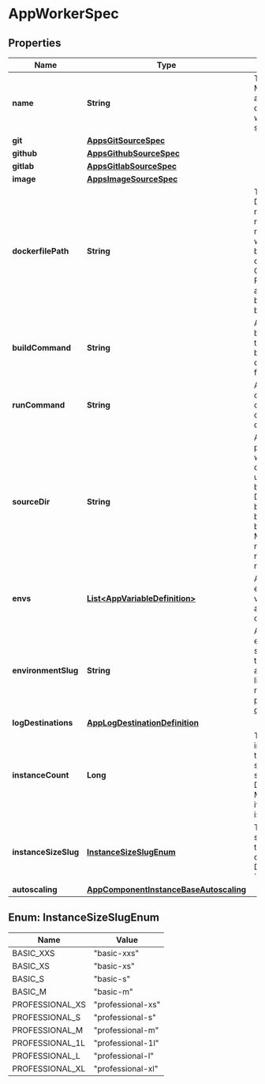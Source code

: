 

# AppWorkerSpec


## Properties

| Name | Type | Description | Notes |
|------------ | ------------- | ------------- | -------------|
|**name** | **String** | The name. Must be unique across all components within the same app. |  |
|**git** | [**AppsGitSourceSpec**](AppsGitSourceSpec.md) |  |  [optional] |
|**github** | [**AppsGithubSourceSpec**](AppsGithubSourceSpec.md) |  |  [optional] |
|**gitlab** | [**AppsGitlabSourceSpec**](AppsGitlabSourceSpec.md) |  |  [optional] |
|**image** | [**AppsImageSourceSpec**](AppsImageSourceSpec.md) |  |  [optional] |
|**dockerfilePath** | **String** | The path to the Dockerfile relative to the root of the repo. If set, it will be used to build this component. Otherwise, App Platform will attempt to build it using buildpacks. |  [optional] |
|**buildCommand** | **String** | An optional build command to run while building this component from source. |  [optional] |
|**runCommand** | **String** | An optional run command to override the component&#39;s default. |  [optional] |
|**sourceDir** | **String** | An optional path to the working directory to use for the build. For Dockerfile builds, this will be used as the build context. Must be relative to the root of the repo. |  [optional] |
|**envs** | [**List&lt;AppVariableDefinition&gt;**](AppVariableDefinition.md) | A list of environment variables made available to the component. |  [optional] |
|**environmentSlug** | **String** | An environment slug describing the type of this app. For a full list, please refer to [the product documentation](https://www.digitalocean.com/docs/app-platform/). |  [optional] |
|**logDestinations** | [**AppLogDestinationDefinition**](AppLogDestinationDefinition.md) |  |  [optional] |
|**instanceCount** | **Long** | The amount of instances that this component should be scaled to. Default: 1. Must not be set if autoscaling is used. |  [optional] |
|**instanceSizeSlug** | [**InstanceSizeSlugEnum**](#InstanceSizeSlugEnum) | The instance size to use for this component. Default: &#x60;basic-xxs&#x60; |  [optional] |
|**autoscaling** | [**AppComponentInstanceBaseAutoscaling**](AppComponentInstanceBaseAutoscaling.md) |  |  [optional] |



## Enum: InstanceSizeSlugEnum

| Name | Value |
|---- | -----|
| BASIC_XXS | &quot;basic-xxs&quot; |
| BASIC_XS | &quot;basic-xs&quot; |
| BASIC_S | &quot;basic-s&quot; |
| BASIC_M | &quot;basic-m&quot; |
| PROFESSIONAL_XS | &quot;professional-xs&quot; |
| PROFESSIONAL_S | &quot;professional-s&quot; |
| PROFESSIONAL_M | &quot;professional-m&quot; |
| PROFESSIONAL_1L | &quot;professional-1l&quot; |
| PROFESSIONAL_L | &quot;professional-l&quot; |
| PROFESSIONAL_XL | &quot;professional-xl&quot; |




